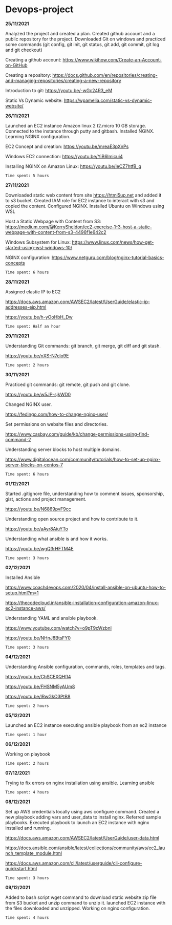 # Devops-project
**25/11/2021**

Analyzed the project and created a plan.
Created github account and a public repository for the project.
Downloaded Git on windows and practiced some commands (git config, git init, git status, git add, git commit, git log and git checkout)


Creating a github account: https://www.wikihow.com/Create-an-Account-on-GitHub


Creating a repository: https://docs.github.com/en/repositories/creating-and-managing-repositories/creating-a-new-repository


Introduction to git:  https://youtu.be/-wGc24R3_eM

Static Vs Dynamic website: https://wpamelia.com/static-vs-dynamic-website/


**26/11/2021**

Launched an EC2 instance Amazon linux 2 t2.micro 10 GB storage.
Connected to the instance through putty and gitbash.
Installed NGINX.
Learning NGINX configuration.

EC2 Concept and creation: https://youtu.be/mreaE3pXnPs

Windows EC2 connection: https://youtu.be/YiB6Imicui4

Installing NGINX on Amazon Linux: https://youtu.be/leCZ7htfB_g

```Time spent: 5 hours```

**27/11/2021**

Downloaded static web content from site https://html5up.net and added it to s3 bucket.
Created IAM role for EC2 instance to interact with s3 and copied the content.
Configured NGINX.
Installed Ubuntu on Windows using WSL

Host a Static Webpage with Content from S3: https://medium.com/@KerrySheldon/ec2-exercise-1-3-host-a-static-webpage-with-content-from-s3-4496f1e642c2

Windows Subsystem for Linux: https://www.linux.com/news/how-get-started-using-wsl-windows-10/

NGINX configuration: https://www.netguru.com/blog/nginx-tutorial-basics-concepts

```Time spent: 6 hours```

**28/11/2021**

Assigned elastic IP to EC2

https://docs.aws.amazon.com/AWSEC2/latest/UserGuide/elastic-ip-addresses-eip.html

https://youtu.be/h-yOoHbH_Dw

```Time spent: Half an hour```

**29/11/2021**

Understanding Git commands: git branch, git merge, git diff and git stash.

https://youtu.be/nXS-N7clo9E

```Time spent: 2 hours```

**30/11/2021**

Practiced git commands: git remote, git push and git clone.

https://youtu.be/w5JP-sjkWD0

Changed NGINX user.

https://fedingo.com/how-to-change-nginx-user/

Set permissions on website files  and directories.

https://www.casbay.com/guide/kb/change-permissions-using-find-command-2

Understanding server blocks to host multiple domains.

https://www.digitalocean.com/community/tutorials/how-to-set-up-nginx-server-blocks-on-centos-7

```Time spent: 6 hours```

**01/12/2021**

Started .gitignore file, understanding how to comment issues, sponsorship, gist, actions and project management.

https://youtu.be/N6869pvF9cc 

Understanding open source project and how to contribute to it.

https://youtu.be/aAyr8AiuYTo

Understanding what ansible is and how it works.

https://youtu.be/wgQ3rHFTM4E

```Time spent: 3 hours```

**02/12/2021**

Installed Ansible

https://www.coachdevops.com/2020/04/install-ansible-on-ubuntu-how-to-setup.html?m=1

https://thecodecloud.in/ansible-installation-configuration-amazon-linux-ec2-instance-aws/

Understanding YAML and ansible playbook.

https://www.youtube.com/watch?v=o9pT9cWzbnI

https://youtu.be/NHnJ8BtsFY0

```Time spent: 3 hours```

**04/12/2021**

Understanding Ansible configuration, commands, roles, templates and tags.

https://youtu.be/ChSCEXQHfI4

https://youtu.be/FHSNM5yAUm8

https://youtu.be/lRwGkO3PtB8

```Time spent: 2 hours```

**05/12/2021**

Launched an EC2 instance executing ansible playbook from an ec2 instance

```Time spent: 1 hour```

**06/12/2021**

Working on playbook

```Time spent: 2 hours```

**07/12/2021**

Trying to fix errors on nginx installation using ansible. Learning ansible

```Time spent: 4 hours```

**08/12/2021**

Set up AWS credentials locally using aws configure command. Created a new playbook adding vars and user_data to install nginx. Referred sample playbooks. Executed playbook to launch an EC2 instance with nginx installed and running.

https://docs.aws.amazon.com/AWSEC2/latest/UserGuide/user-data.html

https://docs.ansible.com/ansible/latest/collections/community/aws/ec2_launch_template_module.html

https://docs.aws.amazon.com/cli/latest/userguide/cli-configure-quickstart.html

```Time spent: 3 hours```

**09/12/2021**

Added to bash script wget command to download static website zip file from S3 bucket and unzip command to unzip it. launched EC2 instance with the files downloaded and unzipped. Working on nginx configuration.

```Time spent: 4 hours```






